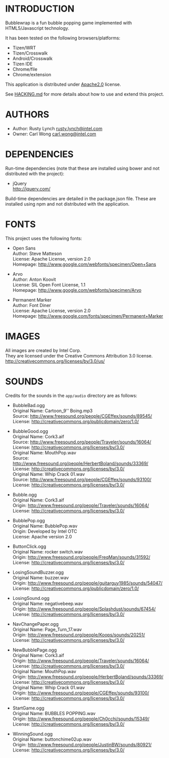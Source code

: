 # INTRODUCTION
Bubblewrap is a fun bubble popping game implemented with HTML5/Javascript technology.

It has been tested on the following browsers/platforms:
* Tizen/WRT
* Tizen/Crosswalk
* Android/Crosswalk
* Tizen IDE
* Chrome/file
* Chrome/extension

This application is distributed under [Apache2.0](http://www.apache.org/licenses/LICENSE-2.0.html) license.

See [HACKING.md](https://github.com/01org/webapps-annex/blob/maxw-readme/HACKING.md) for more details about how to use and extend this project.

# AUTHORS
* Author: Rusty Lynch <rusty.lynch@intel.com>
* Owner: Carl Wong <carl.wong@intel.com>

# DEPENDENCIES
Run-time dependencies (note that these are installed using bower and not distributed with the project):

* jQuery<br/>
http://jquery.com/

Build-time dependencies are detailed in the package.json file.
These are installed using npm and not distributed with the application.

# FONTS
This project uses the following fonts:

* Open Sans<br/>
Author: Steve Matteson<br/>
License: Apache License, version 2.0<br/>
Homepage: http://www.google.com/webfonts/specimen/Open+Sans

* Arvo<br/>
Author: Anton Koovit<br/>
License: SIL Open Font License, 1.1<br/>
Homepage: http://www.google.com/webfonts/specimen/Arvo

* Permanent Marker<br/>
Author: Font Diner<br/>
License: Apache License, version 2.0<br/>
Homepage: http://www.google.com/fonts/specimen/Permanent+Marker

# IMAGES
All images are created by Intel Corp.<br/>
They are licensed under the Creative Commons Attribution 3.0 license.<br/>
http://creativecommons.org/licenses/by/3.0/us/

# SOUNDS
Credits for the sounds in the `app/audio` directory are as follows:

* BubbleBad.ogg<br/>
Original Name: Cartoon_9'' Boing.mp3<br/>
Source:  http://www.freesound.org/people/CGEffex/sounds/89545/<br/>
License: http://creativecommons.org/publicdomain/zero/1.0/

* BubbleGood.ogg<br/>
Original Name: Cork3.aif<br/>
Source:  http://www.freesound.org/people/Traveler/sounds/16064/<br/>
License: http://creativecommons.org/licenses/by/3.0/<br/>
Original Name: MouthPop.wav<br/>
Source:  http://www.freesound.org/people/HerbertBoland/sounds/33369/<br/>
License: http://creativecommons.org/licenses/by/3.0/<br/>
Original Name: Whip Crack 01.wav<br/>
Source:  http://www.freesound.org/people/CGEffex/sounds/93100/<br/>
License: http://creativecommons.org/licenses/by/3.0/

* Bubble.ogg<br/>
Original Name: Cork3.aif<br/>
Origin:  http://www.freesound.org/people/Traveler/sounds/16064/<br/>
License: http://creativecommons.org/licenses/by/3.0/

* BubblePop.ogg<br/>
Original Name: BubblePop.wav<br/>
Origin:  Developed by Intel OTC<br/>
License: Apache version 2.0

* ButtonClick.ogg<br/>
Original Name: rocker switch.wav<br/>
Origin:  http://www.freesound.org/people/FreqMan/sounds/31592/<br/>
License: http://creativecommons.org/licenses/by/3.0/

* LosingSoundBuzzer.ogg<br/>
Original Name: buzzer.wav<br/>
Origin:  http://www.freesound.org/people/guitarguy1985/sounds/54047/<br/>
License: http://creativecommons.org/publicdomain/zero/1.0/

* LosingSound.ogg<br/>
Original Name: negativebeep.wav<br/>
Origin:  http://www.freesound.org/people/Splashdust/sounds/67454/<br/>
License: http://creativecommons.org/licenses/by/3.0/

* NavChangePaper.ogg<br/>
Original Name: Page_Turn_17.wav<br/>
Origin:  http://www.freesound.org/people/Koops/sounds/20251/<br/>
License: http://creativecommons.org/licenses/by/3.0/

* NewBubblePage.ogg<br/>
Original Name: Cork3.aif<br/>
Origin:  http://www.freesound.org/people/Traveler/sounds/16064/<br/>
License: http://creativecommons.org/licenses/by/3.0/<br/>
Original Name: MouthPop.wav<br/>
Origin:  http://www.freesound.org/people/HerbertBoland/sounds/33369/<br/>
License: http://creativecommons.org/licenses/by/3.0/<br/>
Original Name: Whip Crack 01.wav<br/>
Origin:  http://www.freesound.org/people/CGEffex/sounds/93100/<br/>
License: http://creativecommons.org/licenses/by/3.0/

* StartGame.ogg<br/>
Original Name: BUBBLES POPPING.wav<br/>
Origin:  http://www.freesound.org/people/Ch0cchi/sounds/15349/<br/>
License: http://creativecommons.org/licenses/by/3.0/

* WinningSound.ogg<br/>
Original Name: buttonchime02up.wav<br/>
Origin:  http://www.freesound.org/people/JustinBW/sounds/80921/<br/>
License: http://creativecommons.org/licenses/by/3.0/
